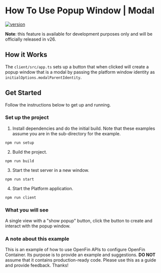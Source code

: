 # How To Use Popup Window | Modal

[![version](https://img.shields.io/badge/version-canary-yellow.svg)](https://shields.io/)

**Note**: this feature is available for development purposes only and will be officially released in v26.

## How it Works

The `client/src/app.ts` sets up a button that when clicked will create a popup window that is a modal by passing the platform window identity as `initialOptions.modalParentIdentity`.

## Get Started

Follow the instructions below to get up and running.

### Set up the project

1. Install dependencies and do the initial build. Note that these examples assume you are in the sub-directory for the example.

```shell
npm run setup
```

2. Build the project.

```shell
npm run build
```

3. Start the test server in a new window.

```shell
npm run start
```

4. Start the Platform application.

```shell
npm run client
```

### What you will see

A single view with a "show popup" button, click the button to create and interact with the popup window.

### A note about this example

This is an example of how to use OpenFin APIs to configure OpenFin Container. Its purpose is to provide an example and suggestions. **DO NOT** assume that it contains production-ready code. Please use this as a guide and provide feedback. Thanks!
